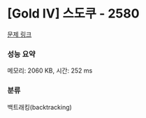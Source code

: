 # [Gold IV] 스도쿠 - 2580 

[문제 링크](https://www.acmicpc.net/problem/2580) 

### 성능 요약

메모리: 2060 KB, 시간: 252 ms

### 분류

백트래킹(backtracking)

